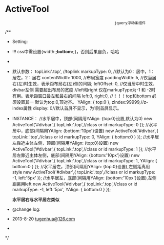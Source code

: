 ActiveTool
==========

                                                      jquery浮动条组件

/**
 * Setting:
 * !!! css中需设置{width:**;bottom:**;}，否则后果自负，哈哈
 *
 * 默认参数：
		topLink:'.top', //toplink
		markupType: 0, //默认为0：居中，1：居左，2：居右
		contentWidth: 1000, //布局宽度
		paddingWidth: 5, //仅当居右(左)时生效，表示距布局右(左)侧的间隔;
		leftOffset: 0, //仅当居中时生效，divbar左侧 需要超出布局的宽度
		//left和right 仅在markupType为-1 和 -2时有用。表示距窗口最左和最右的间隔
		left:0,
		right:0,
		//！！！top和bottom 必须设置其一 默认为top:0,顶对齐。
		YAlign: {
			top:0
		},
		zIndex:99999,//z-index属性
		display: 0//默认首屏不显示，为1则首屏显示。



 * INSTANCE：
		//水平居中，顶部(间隔用YAlign: {top:0}设置,默认为0)
		new ActiveTool('#divbar',{
			topLink:'.top',//class or id
			markupType: 0
		});
		//水平居中，底部(间隔用YAlign: {bottom:'10px'}设置)
		new ActiveTool('#divbar',{
			topLink:'.top',//class or id
			markupType: 0,
			YAlign: {
				bottom:0
			}
		});
		//水平居左靠近主体左侧，顶部(间隔用YAlign: {top:0}设置)
		new ActiveTool('#divbar',{
			topLink:'.top',//class or id
			markupType: 1
		});
		//水平居左靠近主体左侧，底部(间隔用YAlign: {bottom:'10px'}设置)
		new ActiveTool('#divbar',{
			topLink:'.top',//class or id
			markupType: 1,
			YAlign: {
				bottom:0
			}
		});
		//水平居左，顶部(间隔用YAlign: {top:0}设置),左侧距离用style
		new ActiveTool('#divbar',{
			topLink:'.top',//class or id
			markupType: -1,
			left:'5px'
		});
		//水平居左，底部(间隔用YAlign: {bottom:'10px'}设置),左侧距离用left
		new ActiveTool('#divbar',{
			topLink:'.top',//class or id
			markupType: -1,
			left:'5px',
			YAlign: {
				bottom:0
			}
		});

	****水平居右与水平居左类似****

 * @change log:
 * 2013-8-20 tugenhua@126.com
 *
 */
